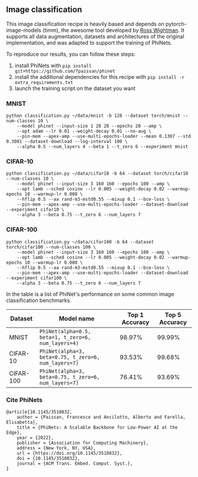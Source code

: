 ## Image classification

This image classification recipe is heavily based and depends on pytorch-image-models (timm), the awesome tool developed by [Ross Wightman](https://github.com/rwightman).
It supports all data augmentation, datasets and architectures of the original implementation, and was adapted to support the training of PhiNets.

To reproduce our results, you can follow these steps:

1. install PhiNets with `pip install git+https://github.com/fpaissan/phinet`
2. install the additional dependencies for this recipe with `pip install -r extra_requirements.txt`
2. launch the training script on the dataset you want 

### MNIST
```
python classification.py ~/data/mnist -b 128 --dataset torch/mnist --num-classes 10 \
	--model phinet --input-size 1 28 28 --epochs 20 --amp \
	--opt adam --lr 0.01 --weight-decay 0.01 --no-aug \
	--pin-mem --apex-amp --use-multi-epochs-loader --mean 0.1307 --std 0.3081 --dataset-download --log-interval 100 \
	--alpha 0.5 --num_layers 4 --beta 1 --t_zero 6 --experiment mnist
```

### CIFAR-10
```
python classification.py ~/data/cifar10 -b 64 --dataset torch/cifar10 --num-classes 10 \
	--model phinet --input-size 3 160 160 --epochs 100 --amp \
	--opt lamb --sched cosine --lr 0.005 --weight-decay 0.02 --warmup-epochs 10 --warmup-lr 0.008 \
	--hflip 0.5 --aa rand-m3-mstd0.55 --mixup 0.1 --bce-loss \
	--pin-mem --apex-amp --use-multi-epochs-loader --dataset-download --experiment cifar10 \
	--alpha 3 --beta 0.75 --t_zero 6 --num_layers 7
```

### CIFAR-100
```
python classification.py ~/data/cifar100 -b 64 --dataset torch/cifar100 --num-classes 100 \
	--model phinet --input-size 3 160 160 --epochs 100 --amp \
	--opt lamb --sched cosine --lr 0.005 --weight-decay 0.02 --warmup-epochs 10 --warmup-lr 0.008 \
	--hflip 0.5 --aa rand-m3-mstd0.55 --mixup 0.1 --bce-loss \
	--pin-mem --apex-amp --use-multi-epochs-loader --dataset-download --experiment cifar100 \
	--alpha 3 --beta 0.75 --t_zero 6 --num_layers 7
```

In the table is a list of PhiNet's performance on some common image classification benchmarks.

| Dataset | Model name         | Top 1 Accuracy  | Top 5 Accuracy |
| -------- | ------------------ |---------------- | -------------- |
| MNIST | `PhiNet(alpha=0.5, beta=1, t_zero=6, num_layers=4)`   |     98.97%         |      99.99%       |
| CIFAR-10 | `PhiNet(alpha=3, beta=0.75, t_zero=6, num_layers=7)`   |     93.53%         |      99.68%       |
| CIFAR-100 | `PhiNet(alpha=3, beta=0.75, t_zero=6, num_layers=7)`   |     76.41%         |      93.69%       |

### Cite PhiNets
```
@article{10.1145/3510832,
	author = {Paissan, Francesco and Ancilotto, Alberto and Farella, Elisabetta},
	title = {PhiNets: A Scalable Backbone for Low-Power AI at the Edge},
	year = {2022},
	publisher = {Association for Computing Machinery},
	address = {New York, NY, USA},
	url = {https://doi.org/10.1145/3510832},
	doi = {10.1145/3510832},
	journal = {ACM Trans. Embed. Comput. Syst.},
}
```
